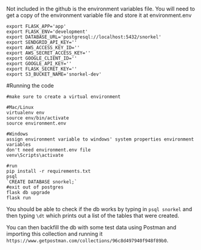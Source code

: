 Not included in the github is the environment variables file. You will need to get a copy of the environment variable file and store it at environment.env

```
export FLASK_APP='app'
export FLASK_ENV='development'
export DATABASE_URL='postgresql://localhost:5432/snorkel'
export SENDGRID_API_KEY=''
export AWS_ACCESS_KEY_ID=''
export AWS_SECRET_ACCESS_KEY=''
export GOOGLE_CLIENT_ID=''
export GOOGLE_API_KEY=''
export FLASK_SECRET_KEY=''
export S3_BUCKET_NAME='snorkel-dev'
```

#Running the code
```
#make sure to create a virtual environment

#Mac/Linux
virtualenv env
source env/bin/activate
source environment.env

#Windows
assign environment variable to windows' system properties environment variables
don't need environment.env file
venv\Scripts\activate

#run
pip install -r requirements.txt
psql
`CREATE DATABASE snorkel;`
#exit out of postgres
flask db upgrade
flask run
```

You should be able to check if the db works by typing in `psql snorkel` and then typing `\dt` which prints out a list of the tables that were created.

You can then backfill the db with some test data using Postman and importing this collection and running it `https://www.getpostman.com/collections/96c8d497940f948f89b0`.
